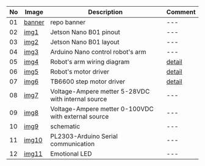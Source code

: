 |No|Image|Description|Comment|
|---|---|---|---|
|01|[banner](/docs/assets/imgs/banner.png)|repo banner|---|
|02|[img1](/docs/assets/imgs/img1.png)|Jetson Nano B01 pinout|---|
|03|[img2](/docs/assets/imgs/img2.png)|Jetson Nano B01 layout|---|
|04|[img3](/docs/assets/imgs/img3.png)|Arduino Nano control robot's arm|---|
|05|[img4](/docs/assets/imgs/img4.png)|Robot's arm wiring diagram|[detail](https://nshopvn.com/product/mach-dieu-khien-dong-co-buoc-tb6600-4-0a-942vdc/)|
|06|[img5](/docs/assets/imgs/img5.png)|Robot's motor driver|[detail](https://nshopvn.com/product/mach-dieu-khien-dong-co-dc-bts7960-43a-1-dong-co/)|
|07|[img6](/docs/assets/imgs/img6.png)|TB6600 step motor driver|[detail](https://nshopvn.com/product/mach-dieu-khien-dong-co-buoc-tb6600-4-0a-942vdc/)|
|08|[img7](/docs/assets/imgs/img7.png)|Voltage-Ampere metter 5-28VDC with internal source|---|
|09|[img8](/docs/assets/imgs/img8.png)|Voltage-Ampere metter 0-100VDC with external source|---|
|10|[img9](/docs/assets/imgs/img9.png)|schematic|---|
|11|[img10](/docs/assets/imgs/img10.png)|PL2303-Arduino Serial communication|---|
|12|[img11](/docs/assets/imgs/img11.png)|Emotional LED|---|